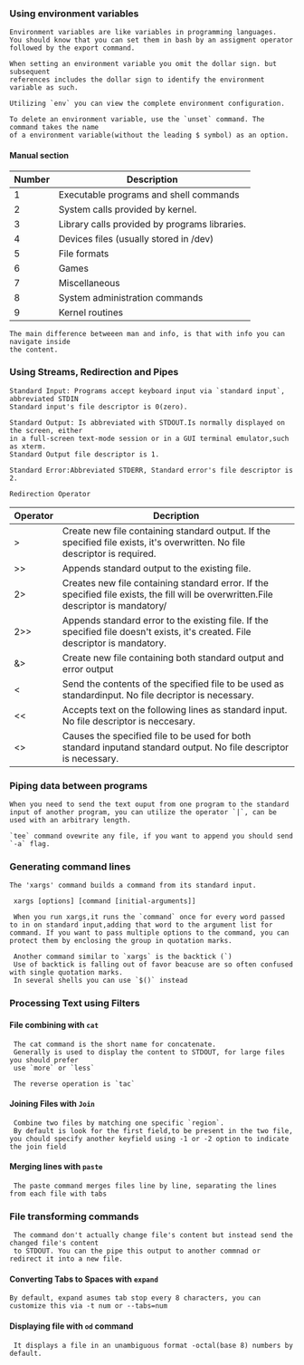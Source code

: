 ### Using environment variables

    Environment variables are like variables in programming languages.
    You should know that you can set them in bash by an assigment operator
    followed by the export command.
    
    When setting an environment variable you omit the dollar sign. but subsequent
    references includes the dollar sign to identify the environment variable as such.
    
    Utilizing `env` you can view the complete environment configuration.
    
    To delete an environment variable, use the `unset` command. The command takes the name
    of a environment variable(without the leading $ symbol) as an option. 
    
####  Manual section
    
| Number | Description |
| ------ | ----------- |
| 1      | Executable programs and shell commands |
| 2      | System calls provided by kernel. |
| 3      | Library calls provided by programs libraries. |
| 4      | Devices files (usually stored in /dev) |
| 5      | File formats |
| 6      | Games
| 7      | Miscellaneous |
| 8      | System administration commands |
| 9      | Kernel routines |
    
    
    The main difference betweeen man and info, is that with info you can navigate inside
    the content.
    
### Using Streams, Redirection and Pipes


    Standard Input: Programs accept keyboard input via `standard input`, abbreviated STDIN
    Standard input's file descriptor is 0(zero).
    
    Standard Output: Is abbreviated with STDOUT.Is normally displayed on the screen, either
    in a full-screen text-mode session or in a GUI terminal emulator,such as xterm.
    Standard Output file descriptor is 1.
     
    Standard Error:Abbreviated STDERR, Standard error's file descriptor is 2.
    
    Redirection Operator
   
   
| Operator  |  Decription   |
| --------- | ------------- |
| >        | Create new file containing standard output. If the specified file exists, it's overwritten. No file descriptor is required. |
| >>       | Appends standard output to the existing file. |
| 2>       | Creates new file containing standard error. If the specified file exists, the fill will be overwritten.File descriptor is mandatory/  |
| 2>>      | Appends standard error to the existing file. If the specified file doesn't exists, it's created. File descriptor is mandatory. |
| &>       | Create new file containing both standard output and error output |
| <        | Send the contents of the specified file to be used as standardinput. No file decriptor is necessary. |
| <<       | Accepts text on the following lines as standard input. No file descriptor is neccesary. |
| <>       | Causes the specified file to be used for both standard inputand standard output. No file descriptor is necessary. |
    
   
### Piping data between programs

    When you need to send the text ouput from one program to the standard input of another program, you can utilize the operator `|`, can be used with an arbitrary length.
    
    `tee` command ovewrite any file, if you want to append you should send `-a` flag.

### Generating command lines

    The 'xargs' command builds a command from its standard input. 
    
     xargs [options] [command [initial-arguments]]
     
     When you run xargs,it runs the `command` once for every word passed to in on standard input,adding that word to the argument list for command. If you want to pass multiple options to the command, you can protect them by enclosing the group in quotation marks.
     
     Another command similar to `xargs` is the backtick (`)
     Use of backtick is falling out of favor beacuse are so often confused with single quotation marks.
     In several shells you can use `$()` instead
     
     
### Processing Text using Filters

#### File combining with `cat`

     The cat command is the short name for concatenate.
     Generally is used to display the content to STDOUT, for large files you should prefer
     use `more` or `less`
     
     The reverse operation is `tac`
     
#### Joining Files with `Join`

     Combine two files by matching one specific `region`.
     By default is look for the first field,to be present in the two file, you chould specify another keyfield using -1 or -2 option to indicate the join field 
     
#### Merging lines with `paste`

     The paste command merges files line by line, separating the lines from each file with tabs
     
### File transforming commands

     The command don't actually change file's content but instead send the changed file's content
     to STDOUT. You can the pipe this output to another commnad or redirect it into a new file.
     
#### Converting Tabs to Spaces with `expand`

    By default, expand asumes tab stop every 8 characters, you can customize this via -t num or --tabs=num

#### Displaying file with `od` command

     It displays a file in an unambiguous format -octal(base 8) numbers by default.
